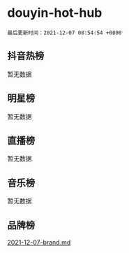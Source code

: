 # douyin-hot-hub

`最后更新时间：2021-12-07 08:54:54 +0800`

## 抖音热榜

暂无数据

## 明星榜

暂无数据

## 直播榜

暂无数据

## 音乐榜

暂无数据

## 品牌榜

[2021-12-07-brand.md](2021-12-07-brand.md)
